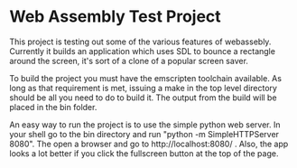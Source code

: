 # Web Assembly Test Project

This project is testing out some of the various features of webassebly. Currently it builds an application which uses SDL to bounce a rectangle around the screen, it's sort of a clone of a popular screen saver.

To build the project you must have the emscripten toolchain available. As long as that requirement is met, issuing a make in the top level directory should be all you need to do to build it. The output from the build will be placed in the bin folder.

An easy way to run the project is to use the simple python web server. In your shell go to the bin directory and run "python -m SimpleHTTPServer 8080". The open a browser and go to http://localhost:8080/ . Also, the app looks a lot better if you click the fullscreen button at the top of the page.
